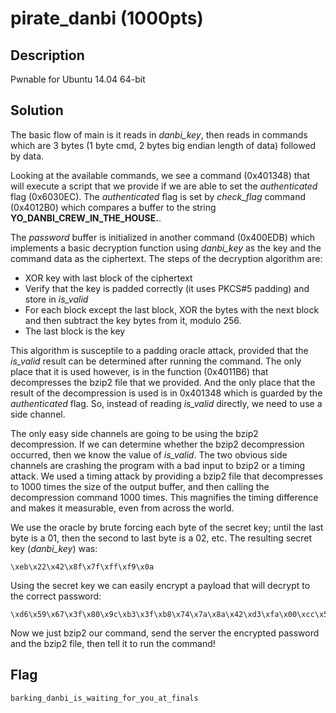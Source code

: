 # pirate_danbi (1000pts)

## Description
Pwnable for Ubuntu 14.04 64-bit 

## Solution
The basic flow of main is it reads in *danbi_key*, then reads in commands which are 3 bytes (1 byte cmd, 2 bytes big endian length of data) followed by data.

Looking at the available commands, we see a command (0x401348) that will execute a script that we provide if we are able to set the *authenticated* flag (0x6030EC). The *authenticated* flag is set by *check_flag* command (0x4012B0) which compares a buffer to the string **YO\_DANBI\_CREW\_IN\_THE\_HOUSE.**.

The *password* buffer is initialized in another command (0x400EDB) which implements a basic decryption function using *danbi_key* as the key and the command data as the ciphertext. The steps of the decryption algorithm are:
 - XOR key with last block of the ciphertext
 - Verify that the key is padded correctly (it uses PKCS#5 padding) and store in *is_valid*
 - For each block except the last block, XOR the bytes with the next block and then subtract the key bytes from it, modulo 256.
 - The last block is the key

This algorithm is susceptile to a padding oracle attack, provided that the *is_valid* result can be determined after running the command. The only place that it is used however, is in the function (0x4011B6) that decompresses the bzip2 file that we provided. And the only place that the result of the decompression is used is in 0x401348 which is guarded by the *authenticated* flag. So, instead of reading *is_valid* directly, we need to use a side channel.

The only easy side channels are going to be using the bzip2 decompression. If we can determine whether the bzip2 decompression occurred, then we know the value of *is_valid*. The two obvious side channels are crashing the program with a bad input to bzip2 or a timing attack. We used a timing attack by providing a bzip2 file that decompresses to 1000 times the size of the output buffer, and then calling the decompression command 1000 times. This magnifies the timing difference and makes it measurable, even from across the world.

We use the oracle by brute forcing each byte of the secret key; until the last byte is a 01, then the second to last byte is a 02, etc. The resulting secret key (*danbi_key*) was:

```
\xeb\x22\x42\x8f\x7f\xff\xf9\x0a
```

Using the secret key we can easily encrypt a payload that will decrypt to the correct password:

```
\xd6\x59\x67\x3f\x80\x9c\xb3\x3f\xb8\x74\x7a\x8a\x42\xd3\xfa\x00\xcc\x55\x6a\x3c\x9a\xb3\xaa\x44\xb8\x67\x6c\x8a\x7a\xfa\xfc\x0f
```

Now we just bzip2 our command, send the server the encrypted password and the bzip2 file, then tell it to run the command!

## Flag
```
barking_danbi_is_waiting_for_you_at_finals
```
